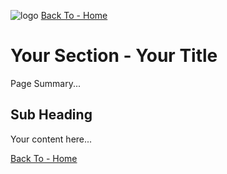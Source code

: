 ![logo][]
[Back To - Home][]

# Your Section - Your Title

Page Summary...

## Sub Heading

Your content here...

[Back To - Home][]


[Back To - Home]: ../README.md
[logo]: ../_imgs/logo.png
